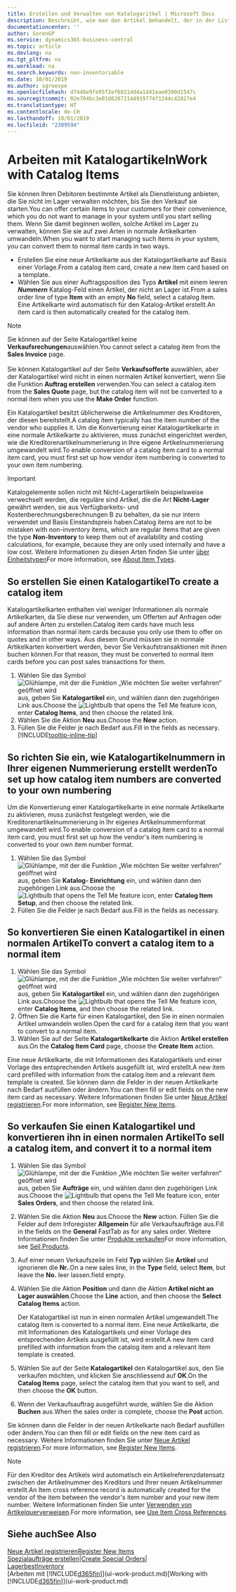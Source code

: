 ```yaml
---
title: Erstellen und Verwalten von Katalogaritkel | Microsoft Docs
description: Beschreibt, wie man den Artikel behandelt, der in der Liste der Artikel aber nicht in Ihrer persönlichen Artikelliste ist.
documentationcenter: ''
author: SorenGP
ms.service: dynamics365-business-central
ms.topic: article
ms.devlang: na
ms.tgt_pltfrm: na
ms.workload: na
ms.search.keywords: non-inventoriable
ms.date: 10/01/2019
ms.author: sgroespe
ms.openlocfilehash: d7448e9fe95f2ef6821dd4a1d41eae0390d1547c
ms.sourcegitcommit: 02e704bc3e01d62072144919774f1244c42827e4
ms.translationtype: HT
ms.contentlocale: de-CH
ms.lasthandoff: 10/01/2019
ms.locfileid: "2309594"
---
```

# <a name="work-with-catalog-items"></a><span data-ttu-id="4d937-103">Arbeiten mit Katalogartikeln</span><span class="sxs-lookup"><span data-stu-id="4d937-103">Work with Catalog Items</span></span>
<span data-ttu-id="4d937-104">Sie können Ihren Debitoren bestimmte Artikel als Dienstleistung anbieten, die Sie nicht im Lager verwalten möchten, bis Sie den Verkauf sie starten.</span><span class="sxs-lookup"><span data-stu-id="4d937-104">You can offer certain items to your customers for their convenience, which you do not want to manage in your system until you start selling them.</span></span> <span data-ttu-id="4d937-105">Wenn Sie damit beginnen wollen, solche Artikel im Lager zu verwalten, können Sie sie auf zwei Arten in normale Artikelkarten umwandeln.</span><span class="sxs-lookup"><span data-stu-id="4d937-105">When you want to start managing such items in your system, you can convert them to normal item cards in two ways.</span></span>

* <span data-ttu-id="4d937-106">Erstellen Sie eine neue Artikelkarte aus der Katalogartikelkarte auf Basis einer Vorlage.</span><span class="sxs-lookup"><span data-stu-id="4d937-106">From a catalog item card, create a new item card based on a template.</span></span>
* <span data-ttu-id="4d937-107">Wählen Sie aus einer Auftragsposition des Typs **Artikel** mit einem leeren ***Nummern*** Katalog-Feld einen Artikel, der nicht an Lager ist.</span><span class="sxs-lookup"><span data-stu-id="4d937-107">From a sales order line of type **Item** with an empty **No** field, select a catalog item.</span></span> <span data-ttu-id="4d937-108">Eine Artikelkarte wird automatisch für den Katalog-Artikel erstellt.</span><span class="sxs-lookup"><span data-stu-id="4d937-108">An item card is then automatically created for the catalog item.</span></span>

> [!NOTE]  
> <span data-ttu-id="4d937-109">Sie können auf der Seite Katalogartikel keine **Verkaufsrechungen**auswählen.</span><span class="sxs-lookup"><span data-stu-id="4d937-109">You cannot select a catalog item from the **Sales Invoice** page.</span></span><br /><br />
> <span data-ttu-id="4d937-110">Sie können Katalogartikel auf der Seite **Verkaufsofferte** auswählen, aber der Katalogartikel wird nicht in einen normalen Artikel konvertiert, wenn Sie die Funktion **Auftrag erstellen** verwenden.</span><span class="sxs-lookup"><span data-stu-id="4d937-110">You can select a catalog item from the **Sales Quote** page, but the catalog item will not be converted to a normal item when you use the **Make Order** function.</span></span>

<span data-ttu-id="4d937-111">Ein Katalogartikel besitzt üblicherweise die Artikelnummer des Kreditoren, der diesen bereitstellt.</span><span class="sxs-lookup"><span data-stu-id="4d937-111">A catalog item typically has the item number of the vendor who supplies it.</span></span> <span data-ttu-id="4d937-112">Um die Konvertierung einer Katalogartikelkarte in eine normale Artikelkarte zu aktivieren, muss zunächst eingerichtet werden, wie die Kreditorenartikelnummerierung in Ihre eigene Artikelnummerierung umgewandelt wird.</span><span class="sxs-lookup"><span data-stu-id="4d937-112">To enable conversion of a catalog item card to a normal item card, you must first set up how vendor item numbering is converted to your own item numbering.</span></span>   

> [!Important]
> <span data-ttu-id="4d937-113">Katalogelemente sollen nicht mit Nicht-Lagerartikeln beispielsweise verwechselt werden, die reguläre sind Artikel, die die Art **Nicht-Lager** gewährt werden, sie aus Verfügbarkeits- und Kostenberechnungsberechnungen B zu behalten, da sie nur intern verwendet und Basis Einstandspreis haben.</span><span class="sxs-lookup"><span data-stu-id="4d937-113">Catalog items are not to be mistaken with non-inventory items, which are regular items that are given the type **Non-Inventory** to keep them out of availability and costing calculations, for example, because they are only used internally and have a low cost.</span></span> <span data-ttu-id="4d937-114">Weitere Informationen zu diesen Arten finden Sie unter [über Einheitstypen](inventory-about-item-types.md)</span><span class="sxs-lookup"><span data-stu-id="4d937-114">For more information, see [About Item Types](inventory-about-item-types.md).</span></span>

## <a name="to-create-a-catalog-item"></a><span data-ttu-id="4d937-115">So erstellen Sie einen Katalogartikel</span><span class="sxs-lookup"><span data-stu-id="4d937-115">To create a catalog item</span></span>
<span data-ttu-id="4d937-116">Katalogartikelkarten enthalten viel weniger Informationen als normale Artikelkarten, da Sie diese nur verwenden, um Offerten auf Anfragen oder auf andere Arten zu erstellen.</span><span class="sxs-lookup"><span data-stu-id="4d937-116">Catalog item cards have much less information than normal item cards because you only use them to offer on quotes and in other ways.</span></span> <span data-ttu-id="4d937-117">Aus diesem Grund müssen sie in normale Artikelkarten konvertiert werden, bevor Sie Verkaufstransaktionen mit ihnen buchen können.</span><span class="sxs-lookup"><span data-stu-id="4d937-117">For that reason, they must be converted to normal item cards before you can post sales transactions for them.</span></span>

1. <span data-ttu-id="4d937-118">Wählen Sie das Symbol ![Glühlampe, mit der die Funktion „Wie möchten Sie weiter verfahren“ geöffnet wird](media/ui-search/search_small.png "Wie möchten Sie weiter verfahren?") aus, geben Sie **Katalogartikel** ein, und wählen dann den zugehörigen Link aus.</span><span class="sxs-lookup"><span data-stu-id="4d937-118">Choose the ![Lightbulb that opens the Tell Me feature](media/ui-search/search_small.png "Tell me what you want to do") icon, enter **Catalog Items**, and then choose the related link.</span></span>
2. <span data-ttu-id="4d937-119">Wählen Sie die Aktion **Neu** aus.</span><span class="sxs-lookup"><span data-stu-id="4d937-119">Choose the **New** action.</span></span>
3. <span data-ttu-id="4d937-120">Füllen Sie die Felder je nach Bedarf aus.</span><span class="sxs-lookup"><span data-stu-id="4d937-120">Fill in the fields as necessary.</span></span> [!INCLUDE[tooltip-inline-tip](includes/tooltip-inline-tip_md.md)]

## <a name="to-set-up-how-catalog-item-numbers-are-converted-to-your-own-numbering"></a><span data-ttu-id="4d937-121">So richten Sie ein, wie Katalogartikelnummern in Ihrer eigenen Nummerierung erstellt werden</span><span class="sxs-lookup"><span data-stu-id="4d937-121">To set up how catalog item numbers are converted to your own numbering</span></span>
<span data-ttu-id="4d937-122">Um die Konvertierung einer Katalogartikelkarte in eine normale Artikelkarte zu aktivieren, muss zunächst festgelegt werden, wie die Kreditorenartikelnummerierung in Ihr eigenes Artikelnummernformat umgewandelt wird.</span><span class="sxs-lookup"><span data-stu-id="4d937-122">To enable conversion of a catalog item card to a normal item card, you must first set up how the vendor's item numbering is converted to your own item number format.</span></span>

1. <span data-ttu-id="4d937-123">Wählen Sie das Symbol ![Glühlampe, mit der die Funktion „Wie möchten Sie weiter verfahren“ geöffnet wird](media/ui-search/search_small.png "Wie möchten Sie weiter verfahren?") aus, geben Sie **Katalog- Einrichtung** ein, und wählen dann den zugehörigen Link aus.</span><span class="sxs-lookup"><span data-stu-id="4d937-123">Choose the ![Lightbulb that opens the Tell Me feature](media/ui-search/search_small.png "Tell me what you want to do") icon, enter **Catalog Item Setup**, and then choose the related link.</span></span>
2. <span data-ttu-id="4d937-124">Füllen Sie die Felder je nach Bedarf aus.</span><span class="sxs-lookup"><span data-stu-id="4d937-124">Fill in the fields as necessary.</span></span>

## <a name="to-convert-a-catalog-item-to-a-normal-item"></a><span data-ttu-id="4d937-125">So konvertieren Sie einen Katalogartikel in einen normalen Artikel</span><span class="sxs-lookup"><span data-stu-id="4d937-125">To convert a catalog item to a normal item</span></span>
1. <span data-ttu-id="4d937-126">Wählen Sie das Symbol ![Glühlampe, mit der die Funktion „Wie möchten Sie weiter verfahren“ geöffnet wird](media/ui-search/search_small.png "Wie möchten Sie weiter verfahren?") aus, geben Sie **Katalogartikel** ein, und wählen dann den zugehörigen Link aus.</span><span class="sxs-lookup"><span data-stu-id="4d937-126">Choose the ![Lightbulb that opens the Tell Me feature](media/ui-search/search_small.png "Tell me what you want to do") icon, enter **Catalog Items**, and then choose the related link.</span></span>
2. <span data-ttu-id="4d937-127">Öffnen Sie die Karte für einen Katalogartikel, den Sie in einen normalen Artikel umwandeln wollen.</span><span class="sxs-lookup"><span data-stu-id="4d937-127">Open the card for a catalog item that you want to convert to a normal item.</span></span>
3. <span data-ttu-id="4d937-128">Wählen Sie auf der Seite **Katalogartikelkarte** die Aktion **Artikel erstellen** aus.</span><span class="sxs-lookup"><span data-stu-id="4d937-128">On the **Catalog Item Card** page, choose the **Create Item** action.</span></span>

<span data-ttu-id="4d937-129">Eine neue Artikelkarte, die mit Informationen des Katalogartikels und einer Vorlage des entsprechenden Artikels ausgefüllt ist, wird erstellt.</span><span class="sxs-lookup"><span data-stu-id="4d937-129">A new item card prefilled with information from the catalog item and a relevant item template is created.</span></span> <span data-ttu-id="4d937-130">Sie können dann die Felder in der neuen Artikelkarte nach Bedarf ausfüllen oder ändern.</span><span class="sxs-lookup"><span data-stu-id="4d937-130">You can then fill or edit fields on the new item card as necessary.</span></span> <span data-ttu-id="4d937-131">Weitere Informationen finden Sie unter [Neue Artikel registrieren](inventory-how-register-new-items.md).</span><span class="sxs-lookup"><span data-stu-id="4d937-131">For more information, see [Register New Items](inventory-how-register-new-items.md).</span></span>

## <a name="to-sell-a-catalog-item-and-convert-it-to-a-normal-item"></a><span data-ttu-id="4d937-132">So verkaufen Sie einen Katalogartikel und konvertieren ihn in einen normalen Artikel</span><span class="sxs-lookup"><span data-stu-id="4d937-132">To sell a catalog item, and convert it to a normal item</span></span>
1. <span data-ttu-id="4d937-133">Wählen Sie das Symbol ![Glühlampe, mit der die Funktion „Wie möchten Sie weiter verfahren“ geöffnet wird](media/ui-search/search_small.png "Wie möchten Sie weiter verfahren?") aus, geben Sie **Aufträge** ein, und wählen dann den zugehörigen Link aus.</span><span class="sxs-lookup"><span data-stu-id="4d937-133">Choose the ![Lightbulb that opens the Tell Me feature](media/ui-search/search_small.png "Tell me what you want to do") icon, enter **Sales Orders**, and then choose the related link.</span></span>
2. <span data-ttu-id="4d937-134">Wählen Sie die Aktion **Neu** aus.</span><span class="sxs-lookup"><span data-stu-id="4d937-134">Choose the **New** action.</span></span> <span data-ttu-id="4d937-135">Füllen Sie die Felder auf dem Inforegister **Allgemein** für alle Verkaufsaufträge aus.</span><span class="sxs-lookup"><span data-stu-id="4d937-135">Fill in the fields on the **General** FastTab as for any sales order.</span></span> <span data-ttu-id="4d937-136">Weitere Informationen finden Sie unter [Produkte verkaufen](sales-how-sell-products.md)</span><span class="sxs-lookup"><span data-stu-id="4d937-136">For more information, see [Sell Products](sales-how-sell-products.md).</span></span>
3. <span data-ttu-id="4d937-137">Auf einer neuen Verkaufszeile im Feld **Typ** wählen Sie **Artikel** und ignorieren die **Nr.**.</span><span class="sxs-lookup"><span data-stu-id="4d937-137">On a new sales line, in the **Type** field, select **Item**, but leave the **No.**</span></span> <span data-ttu-id="4d937-138">leer lassen.</span><span class="sxs-lookup"><span data-stu-id="4d937-138">field empty.</span></span>
4. <span data-ttu-id="4d937-139">Wählen Sie die Aktion **Position** und dann die Aktion **Artikel nicht an Lager auswählen**.</span><span class="sxs-lookup"><span data-stu-id="4d937-139">Choose the **Line** action, and then choose the **Select Catalog Items** action.</span></span>

    <span data-ttu-id="4d937-140">Der Katalogartikel ist nun in einen normalen Artikel umgewandelt.</span><span class="sxs-lookup"><span data-stu-id="4d937-140">The catalog item is converted to a normal item.</span></span> <span data-ttu-id="4d937-141">Eine neue Artikelkarte, die mit Informationen des Katalogartikels und einer Vorlage des entsprechenden Artikels ausgefüllt ist, wird erstellt.</span><span class="sxs-lookup"><span data-stu-id="4d937-141">A new item card prefilled with information from the catalog item and a relevant item template is created.</span></span>
5. <span data-ttu-id="4d937-142">Wählen Sie auf der Seite **Katalogartikel** den Katalogartikel aus, den Sie verkaufen möchten, und klicken Sie anschliessend auf **OK**.</span><span class="sxs-lookup"><span data-stu-id="4d937-142">On the **Catalog Items** page, select the catalog item that you want to sell, and then choose the **OK** button.</span></span>
6. <span data-ttu-id="4d937-143">Wenn der Verkaufsauftrag ausgeführt wurde, wählen Sie die Aktion **Buchen** aus.</span><span class="sxs-lookup"><span data-stu-id="4d937-143">When the sales order is complete, choose the **Post** action.</span></span>

<span data-ttu-id="4d937-144">Sie können dann die Felder in der neuen Artikelkarte nach Bedarf ausfüllen oder ändern.</span><span class="sxs-lookup"><span data-stu-id="4d937-144">You can then fill or edit fields on the new item card as necessary.</span></span> <span data-ttu-id="4d937-145">Weitere Informationen finden Sie unter [Neue Artikel registrieren](inventory-how-register-new-items.md).</span><span class="sxs-lookup"><span data-stu-id="4d937-145">For more information, see [Register New Items](inventory-how-register-new-items.md).</span></span>

> [!NOTE]  
>   <span data-ttu-id="4d937-146">Für den Kreditor des Artikels wird automatisch ein Artikelreferenzdatensatz zwischen der Artikelnummer des Kreditors und Ihrer neuen Artikelnummer erstellt.</span><span class="sxs-lookup"><span data-stu-id="4d937-146">An Item cross reference record is automatically created for the vendor of the item between the vendor's item number and your new item number.</span></span> <span data-ttu-id="4d937-147">Weitere Informationen finden Sie unter [Verwenden von Artikelquerverweisen](inventory-how-use-item-cross-refs.md).</span><span class="sxs-lookup"><span data-stu-id="4d937-147">For more information, see [Use Item Cross References](inventory-how-use-item-cross-refs.md).</span></span>

## <a name="see-also"></a><span data-ttu-id="4d937-148">Siehe auch</span><span class="sxs-lookup"><span data-stu-id="4d937-148">See Also</span></span>
[<span data-ttu-id="4d937-149">Neue Artikel registrieren</span><span class="sxs-lookup"><span data-stu-id="4d937-149">Register New Items</span></span>](inventory-how-register-new-items.md)  
<span data-ttu-id="4d937-150">[Spezialaufträge erstellen](sales-how-to-create-special-orders.md)|</span><span class="sxs-lookup"><span data-stu-id="4d937-150">[Create Special Orders](sales-how-to-create-special-orders.md)|</span></span>  
[<span data-ttu-id="4d937-151">Lagerbest</span><span class="sxs-lookup"><span data-stu-id="4d937-151">Inventory</span></span>](inventory-manage-inventory.md)  
<span data-ttu-id="4d937-152">[Arbeiten mit [!INCLUDE[d365fin](includes/d365fin_md.md)]](ui-work-product.md)</span><span class="sxs-lookup"><span data-stu-id="4d937-152">[Working with [!INCLUDE[d365fin](includes/d365fin_md.md)]](ui-work-product.md)</span></span>
